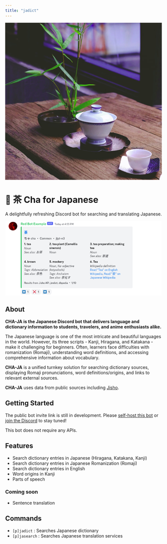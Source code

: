 ```yaml
---
title: "jadict"
---
```


<img src="./cha-sq.jpg" alt="Cha Series by Coffeebank: A delightfully refreshing Discord bot" class="h-24 aspect-square rounded mb-2" />

# 🍵 茶 Cha for Japanese

<p class="text-3xl pt-0 mt-0">A delightfully refreshing Discord bot for searching and translating Japanese.</p>

<component-coghero cog="jadict" desc="Japanese dictionary bot. Searches Jisho using Jisho API. Includes alternate links to Wiktionary, DeepL, and Google Translate."></component-coghero>

![Jadict: A Japanese dictionary entry for 茶 (ちゃ, cha, tea)](./jadict-example.png)


## About

**CHA-JA is the Japanese Discord bot that delivers language and dictionary information to students, travelers, and anime enthusiasts alike.**

The Japanese language is one of the most intricate and beautiful languages in the world. However, its three scripts - Kanji, Hiragana, and Katakana - make it challenging for beginners. Often, learners face difficulties with romanization (Romaji), understanding word definitions, and accessing comprehensive information about vocabulary.

**CHA-JA** is a unified turnkey solution for searching dictionary sources, displaying Romaji pronunciations, word definitions/origins, and links to relevant external sources.

**CHA-JA** uses data from public sources including [Jisho](https://jisho.org/about).


## Getting Started

The public bot invite link is still in development. Please [self-host this bot](/start) or [join the Discord](https://coffeebank.github.io/discord) to stay tuned!

This bot does not require any APIs.


## Features

- Search dictionary entries in Japanese (Hiragana, Katakana, Kanji)
- Search dictionary entries in Japanese Romanization (Romaji)
- Search dictionary entries in English
- Word origins in Kanji
- Parts of speech

### Coming soon

- Sentence translation


## Commands

- `[p]jadict` : Searches Japanese dictionary
- `[p]jasearch` : Searches Japanese translation services
